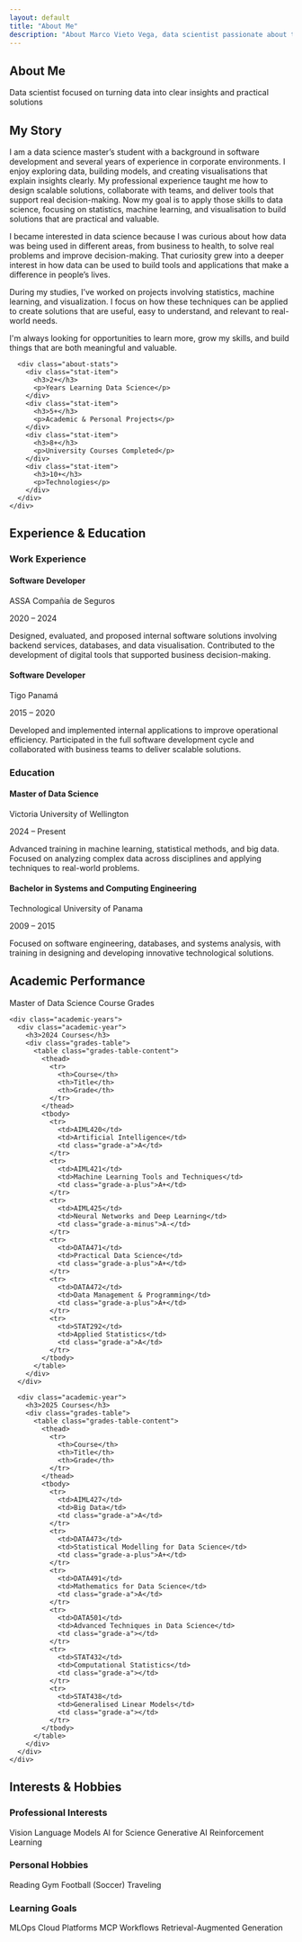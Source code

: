 ```yaml
---
layout: default
title: "About Me"
description: "About Marco Vieto Vega, data scientist passionate about turning complex data into actionable insights. Experience, education, and interests."
---
```


<div class="about-page">

<section class="page-header" style="background: url('{{ '/assets/img/about-bg.jpg' | relative_url }}') center/cover no-repeat;">
  <div class="container">
    <h1 class="page-title">About Me</h1>
    <p class="page-subtitle">Data scientist focused on turning data into clear insights and practical solutions</p>
  </div>
</section>

<section class="about-section">
  <div class="container">
    <div class="about-content">
      <div class="about-text">
        <h2 class="section-title">My Story</h2>
        <p>I am a data science master’s student with a background in software development and several years of experience in corporate environments. I enjoy exploring data, building models, and creating visualisations that explain insights clearly. My professional experience taught me how to design scalable solutions, collaborate with teams, and deliver tools that support real decision-making. Now my goal is to apply those skills to data science, focusing on statistics, machine learning, and visualisation to build solutions that are practical and valuable.</p>
        <p>I became interested in data science because I was curious about how data was being used in different areas, from business to health, to solve real problems and improve decision-making. That curiosity grew into a deeper interest in how data can be used to build tools and applications that make a difference in people’s lives.</p>
        <p>During my studies, I’ve worked on projects involving statistics, machine learning, and visualization. I focus on how these techniques can be applied to create solutions that are useful, easy to understand, and relevant to real-world needs.</p>
        <p>I'm always looking for opportunities to learn more, grow my skills, and build things that are both meaningful and valuable.</p>
      </div>
      
      <div class="about-stats">
        <div class="stat-item">
          <h3>2+</h3>
          <p>Years Learning Data Science</p>
        </div>
        <div class="stat-item">
          <h3>5+</h3>
          <p>Academic & Personal Projects</p>
        </div>
        <div class="stat-item">
          <h3>8+</h3>
          <p>University Courses Completed</p>
        </div>
        <div class="stat-item">
          <h3>10+</h3>
          <p>Technologies</p>
        </div>
      </div>
    </div>
  </div>
</section>

<section class="experience-section">
  <div class="container">
    <h2 class="section-title">Experience & Education</h2>
    <div class="experience-grid">
      <div class="experience-category">
        <h3>Work Experience</h3>
        <div class="experience-list">
          <div class="experience-item">
            <h4>Software Developer</h4>
            <p class="company">ASSA Compañía de Seguros</p>
            <p class="period">2020 – 2024</p>
            <p class="description">Designed, evaluated, and proposed internal software solutions involving backend services, databases, and data visualisation. Contributed to the development of digital tools that supported business decision-making.</p>
          </div>
          <div class="experience-item">
            <h4>Software Developer</h4>
            <p class="company">Tigo Panamá</p>
            <p class="period">2015 – 2020</p>
            <p class="description">Developed and implemented internal applications to improve operational efficiency. Participated in the full software development cycle and collaborated with business teams to deliver scalable solutions.</p>
          </div>
        </div>
      </div>
      <div class="experience-category">
        <h3>Education</h3>
        <div class="experience-list">
          <div class="experience-item">
            <h4>Master of Data Science</h4>
            <p class="company">Victoria University of Wellington</p>
            <p class="period">2024 – Present</p>
            <p class="description">Advanced training in machine learning, statistical methods, and big data. Focused on analyzing complex data across disciplines and applying techniques to real-world problems.</p>
          </div>
          <div class="experience-item">
            <h4>Bachelor in Systems and Computing Engineering</h4>
            <p class="company">Technological University of Panama</p>
            <p class="period">2009 – 2015</p>
            <p class="description">Focused on software engineering, databases, and systems analysis, with training in designing and developing innovative technological solutions.</p>
          </div>
        </div>
      </div>
    </div>
  </div>
</section>

<section class="academic-performance-section">
  <div class="container">
    <h2 class="section-title">Academic Performance</h2>
    <p class="section-subtitle">Master of Data Science Course Grades</p>
    
    <div class="academic-years">
      <div class="academic-year">
        <h3>2024 Courses</h3>
        <div class="grades-table">
          <table class="grades-table-content">
            <thead>
              <tr>
                <th>Course</th>
                <th>Title</th>
                <th>Grade</th>
              </tr>
            </thead>
            <tbody>
              <tr>
                <td>AIML420</td>
                <td>Artificial Intelligence</td>
                <td class="grade-a">A</td>
              </tr>
              <tr>
                <td>AIML421</td>
                <td>Machine Learning Tools and Techniques</td>
                <td class="grade-a-plus">A+</td>
              </tr>
              <tr>
                <td>AIML425</td>
                <td>Neural Networks and Deep Learning</td>
                <td class="grade-a-minus">A-</td>
              </tr>
              <tr>
                <td>DATA471</td>
                <td>Practical Data Science</td>
                <td class="grade-a-plus">A+</td>
              </tr>
              <tr>
                <td>DATA472</td>
                <td>Data Management & Programming</td>
                <td class="grade-a-plus">A+</td>
              </tr>
              <tr>
                <td>STAT292</td>
                <td>Applied Statistics</td>
                <td class="grade-a">A</td>
              </tr>
            </tbody>
          </table>
        </div>
      </div>
      
      <div class="academic-year">
        <h3>2025 Courses</h3>
        <div class="grades-table">
          <table class="grades-table-content">
            <thead>
              <tr>
                <th>Course</th>
                <th>Title</th>
                <th>Grade</th>
              </tr>
            </thead>
            <tbody>
              <tr>
                <td>AIML427</td>
                <td>Big Data</td>
                <td class="grade-a">A</td>
              </tr>
              <tr>
                <td>DATA473</td>
                <td>Statistical Modelling for Data Science</td>
                <td class="grade-a-plus">A+</td>
              </tr>
              <tr>
                <td>DATA491</td>
                <td>Mathematics for Data Science</td>
                <td class="grade-a">A</td>
              </tr>
              <tr>
                <td>DATA501</td>
                <td>Advanced Techniques in Data Science</td>
                <td class="grade-a"></td>
              </tr>
              <tr>
                <td>STAT432</td>
                <td>Computational Statistics</td>
                <td class="grade-a"></td>
              </tr>
              <tr>
                <td>STAT438</td>
                <td>Generalised Linear Models</td>
                <td class="grade-a"></td>
              </tr>
            </tbody>
          </table>
        </div>
      </div>
    </div>
  </div>
</section>

<section class="interests-section">
  <div class="container">
    <h2 class="section-title">Interests & Hobbies</h2>
    <div class="interests-grid">
      <div class="interest-category">
        <h3>Professional Interests</h3>
        <div class="interests-list">
          <span class="interest-tag">Vision Language Models</span>
          <span class="interest-tag">AI for Science</span>
          <span class="interest-tag">Generative AI</span>
          <span class="interest-tag">Reinforcement Learning</span>
        </div>
      </div>
      <div class="interest-category">
        <h3>Personal Hobbies</h3>
        <div class="interests-list">
          <span class="interest-tag">Reading</span>
          <span class="interest-tag">Gym</span>
          <span class="interest-tag">Football (Soccer)</span>
          <span class="interest-tag">Traveling</span>
        </div>
      </div>
      <div class="interest-category">
        <h3>Learning Goals</h3>
        <div class="interests-list">
          <span class="interest-tag">MLOps</span>
          <span class="interest-tag">Cloud Platforms</span>
          <span class="interest-tag">MCP Workflows</span>
          <span class="interest-tag">Retrieval-Augmented Generation</span>
        </div>
      </div>
    </div>
  </div>
</section>

</div>
